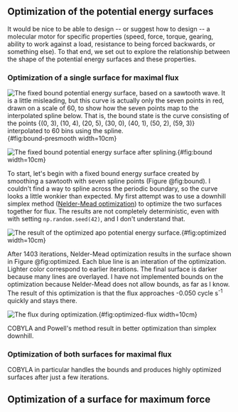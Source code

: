 ## Optimization of the potential energy surfaces

It would be nice to be able to design -- or suggest how to design -- a molecular motor for specific properties (speed, force, torque, gearing, ability to work against a load, resistance to being forced backwards, or something else).
To that end, we set out to explore the relationship between the shape of the potential energy surfaces and these properties.

### Optimization of a single surface for maximal flux

![The fixed bound potential energy surface, based on a sawtooth wave. It is a little misleading, but this curve is actually only the seven points in red, drawn on a scale of 60, to show how the seven points map to the interpolated spline below. That is, the bound state is the curve consisting of the points `{(0, 3), (10, 4), (20, 5), (30, 0), (40, 1), (50, 2), (59, 3)}` interpolated to 60 bins using the spline.](https://cdn.rawgit.com/slochower/nonequilibrium-master/292d5ab98a15e4dfff6ef56d7dc4b7f13764ae11/notebooks/surface-optimization/bound-presmoothing-surface.svg){#fig:bound-presmooth width=10cm}

![The fixed bound potential energy surface after splining.](https://cdn.rawgit.com/slochower/nonequilibrium-master/bcac92c96f496a888dc02249e40d049032225205/notebooks/surface-optimization/fixed-bound-surfaces.svg){#fig:bound width=10cm}

To start, let's begin with a fixed bound energy surface created by smoothing a sawtooth with seven spline points (Figure @fig:bound).
I couldn't find a way to spline across the periodic boundary, so the curve looks a little wonkier than expected.
My first attempt was to use a downhill simplex method ([Nelder-Mead optimization](https://en.wikipedia.org/wiki/Nelder%E2%80%93Mead_method)) to optimize the two surfaces together for flux.
The results are not completely deterministic, even with with setting `np.random.seed(42)`, and I don't understand that.

![The result of the optimized apo potential energy surface.](https://cdn.rawgit.com/slochower/nonequilibrium-master/292d5ab98a15e4dfff6ef56d7dc4b7f13764ae11/notebooks/surface-optimization/optimized-apo-surfaces.png){#fig:optimized width=10cm}

After 1403 iterations, Nelder-Mead optimization results in the surface shown in Figure @fig:optimized.
Each blue line is an interation of the optimization.
Lighter color correspond to earlier iterations.
The final surface is darker because many lines are overlayed.
I have not implemented bounds on the optimization because Nelder-Mead does not allow bounds, as far as I know.
The result of this optimization is that the flux approaches -0.050 cycle s<sup>-1</sup> quickly and stays there.

![The flux during optimization.](https://cdn.rawgit.com/slochower/nonequilibrium-master/292d5ab98a15e4dfff6ef56d7dc4b7f13764ae11/notebooks/surface-optimization/flux-iterations.png){#fig:optimized-flux width=10cm}

COBYLA and Powell's method result in better optimization than simplex downhill.

### Optimization of both surfaces for maximal flux
COBYLA in particular handles the bounds and produces highly optimized surfaces after just a few iterations.

## Optimization of a surface for maximum force
